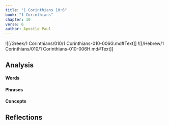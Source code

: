 ```yaml
---
title: "1 Corinthians 10:6"
book: "1 Corinthians"
chapter: 10
verse: 6
author: Apostle Paul
---
```

![[/Greek/1 Corinthians/010/1 Corinthians-010-006G.md#Text]]
![[/Hebrew/1 Corinthians/010/1 Corinthians-010-006H.md#Text]]

## Analysis

#### Words

#### Phrases

#### Concepts

## Reflections
